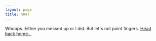 ```yaml
---
layout: page
title: 404!
---
```


Whoops. Either you messed up or I did. But let's not point fingers. <a href="{{ site.baseurl }}/">Head back home...</a>